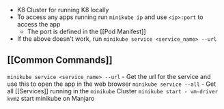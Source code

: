 - K8 Cluster for running K8 locally
- To access any apps running run `minikube ip` and use `<ip>:port` to access the app
	- The port is defined in the [[Pod Manifest]]
- If the above doesn't work, run `minikube service <service_name> --url`

## [[Common Commands]]
`minikube service <service_name> --url` - Get the url for the service and use this to open the app in the web browser
`minikube service --all` - Get all [[Services]] running in the `minikube` Cluster
`minikube start - vm-driver kvm2` start minikube on Manjaro